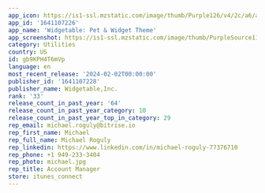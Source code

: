 ```yaml
---
app_icon: https://is1-ssl.mzstatic.com/image/thumb/Purple126/v4/2c/a6/a3/2ca6a39a-df42-3bef-6433-b26fe0ce4956/AppIcon-0-0-1x_U007ephone-0-0-0-85-220.png/1024x1024bb.png
app_id: '1641107226'
app_name: 'Widgetable: Pet & Widget Theme'
app_screenshot: https://is1-ssl.mzstatic.com/image/thumb/PurpleSource116/v4/fb/82/cc/fb82cc54-c37b-e551-ef7a-a0edfd38ad38/2f71bd7b-ae51-4db5-aa9c-1b84c174563c_ShareImage.jpg/1242x2688bb.png
category: Utilities
country: US
id: gb9KPH4T6mVp
language: en
most_recent_release: '2024-02-02T00:00:00'
publisher_id: '1641107228'
publisher_name: Widgetable,Inc.
rank: '33'
release_count_in_past_year: '64'
release_count_in_past_year_category: 10
release_count_in_past_year_top_in_category: 29
rep_email: michael.roguly@bitrise.io
rep_first_name: Michael
rep_full_name: Michael Roguly
rep_linkedin: https://www.linkedin.com/in/michael-roguly-77376710
rep_phone: +1 949-233-3404
rep_photo: michael.jpg
rep_title: Account Manager
store: itunes_connect
---
```

